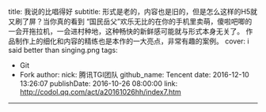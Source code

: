 title: 我说的比唱得好
subtitle: 形式是老的，内容也是旧的，但是怎么这样的H5就又刷了屏？当你真的看到 “国民岳父”欢乐无比的在你的手机里卖萌，傻啦吧唧的一会开拖拉机，一会进村种地，这种畅快的新鲜感可能就与形式本身无关了。 作品制作上的细化和内容的精练也是本作的一大亮点，非常有趣的案例。
cover: i said better than singing.png
tags:
  - Git
  - Fork
author:
  nick: 腾讯TGI团队
  github_name: Tencent
date: 2016-12-10 13:26:07
publishDate: 2016-10-26 08:00:00
link: http://codol.qq.com/act/a20161026hh/index7.htm
---

<!-- more -->
